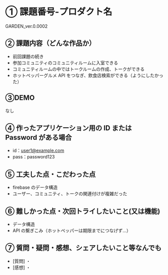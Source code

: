 # ① 課題番号-プロダクト名

GARDEN_ver.0.0002

## ② 課題内容（どんな作品か）

- 前回課題の続き
- 参加コミュニティのコミュニティルームに入室できる
- コミュニティルームの中ではトークルームの作成、トークができる
- ホットペッパーグルメ API をつなぎ、飲食店検索ができる（ようにしたかった）

## ③DEMO

なし

## ④ 作ったアプリケーション用の ID または Password がある場合

- id：user1@example.com
- pass：password123

## ⑤ 工夫した点・こだわった点

- firebase のデータ構造
- ユーザー、コミュニティ、トークの関連付けが複雑だった

## ⑥ 難しかった点・次回トライしたいこと(又は機能)

- データ構造
- API の繋ぎこみ（ホットペッパーは期限までにつなげず…）

## ⑦ 質問・疑問・感想、シェアしたいこと等なんでも

- [質問]
  ・
- [感想]
  ・
